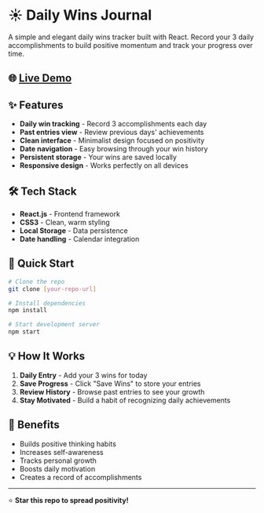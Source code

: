 # ☀️ Daily Wins Journal

A simple and elegant daily wins tracker built with React. Record your 3 daily accomplishments to build positive momentum and track your progress over time.

## 🌐 [Live Demo](https://daily-wins-journal.vercel.app/)

## ✨ Features

- **Daily win tracking** - Record 3 accomplishments each day
- **Past entries view** - Review previous days' achievements
- **Clean interface** - Minimalist design focused on positivity
- **Date navigation** - Easy browsing through your win history
- **Persistent storage** - Your wins are saved locally
- **Responsive design** - Works perfectly on all devices

## 🛠️ Tech Stack

- **React.js** - Frontend framework
- **CSS3** - Clean, warm styling
- **Local Storage** - Data persistence
- **Date handling** - Calendar integration

## 🚀 Quick Start

```bash
# Clone the repo
git clone [your-repo-url]

# Install dependencies
npm install

# Start development server
npm start
```

## 💡 How It Works

1. **Daily Entry** - Add your 3 wins for today
2. **Save Progress** - Click "Save Wins" to store your entries
3. **Review History** - Browse past entries to see your growth
4. **Stay Motivated** - Build a habit of recognizing daily achievements

## 🎯 Benefits

- Builds positive thinking habits
- Increases self-awareness
- Tracks personal growth
- Boosts daily motivation
- Creates a record of accomplishments
---
⭐ **Star this repo to spread positivity!**
